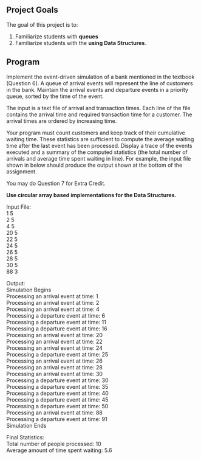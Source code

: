 ## Project Goals
The goal of this project is to:
1.	Familiarize students with **queues**
2.  Familiarize students with the **using Data Structures**.

## Program
Implement the event-driven simulation of a bank mentioned in the textbook (Question 6). A queue of arrival events will represent the line of customers in the bank. Maintain the arrival events and departure events in a priority queue, sorted by the time of the event. 

The input is a text file of arrival and transaction times. Each line of the file contains the arrival time and required transaction time for a customer. The arrival times are ordered by increasing time.

Your program must count customers and keep track of their cumulative waiting time. These statistics are sufficient to compute the average waiting time after the last event has been processed. Display a trace of the events executed and a summary of the computed statistics (the total number of arrivals and average time spent waiting in line). For example, the input file shown in below should produce the output shown at the bottom of the assignment.

You may do Question 7 for Extra Credit.  

**Use circular array based implementations for the Data Structures.**

Input File:  
1	5  
2	5  
4	5  
20	5  
22	5  
24	5  
26	5  
28	5  
30	5  
88	3  

Output:  
Simulation Begins	 
Processing an arrival event at time:	1  
Processing an arrival event at time:	2  
Processing an arrival event at time:	4  
Processing a departure event at time:	6  
Processing a departure event at time:	11  
Processing a departure event at time:	16  
Processing an arrival event at time:	20  
Processing an arrival event at time:	22  
Processing an arrival event at time:	24  
Processing a departure event at time:	25  
Processing an arrival event at time:	26  
Processing an arrival event at time:	28  
Processing an arrival event at time:	30  
Processing a departure event at time:	30  
Processing a departure event at time:	35  
Processing a departure event at time:	40  
Processing a departure event at time:	45  
Processing a departure event at time:	50  
Processing an arrival event at time:	88  
Processing a departure event at time:	91  
Simulation Ends	  
	
Final Statistics:	  
	Total number of people processed: 10  
	Average amount of time spent waiting: 5.6	 
